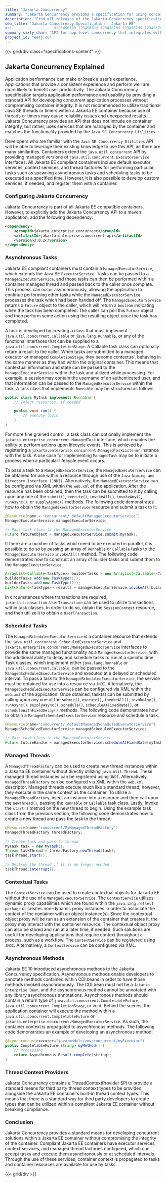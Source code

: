```yaml
---
title: "Jakarta Concurrency"
summary: "Jakarta Concurrency provides a specification for using concurrency from application components without compromising container integrity while still preserving the Jakarta EE platform's fundamental benefits."
description: "Find all releases of the Jakarta Concurrency specification which provides a standard API for developing concurrent application processes without compromising container integrity."
seo_title: "Jakarta Concurrency Specification | Jakarta EE"
#<!--.................0123456789.123456789.123456789.123456789.123456789.123456789-->
summary_sixty_char: "API for app level concurrency that integrates with container"
project_id: "ee4j.cu"
---
```


{{< grid/div class="specifications-content" >}}

## Jakarta Concurrency Explained

Application performance can make or break a user’s experience. Applications that provide a consistent experience and perform well are more likely to benefit user productivity.
The Jakarta Concurrency specification targets application performance and usability by providing a standard API for developing concurrent application processes without compromising container integrity.
It is not recommended to utilize traditional Java SE threads or timers within a Jakarta EE container because use of threads or timers may cause reliability issues and unexpected results.
Jakarta Concurrency provides an API that does not intrude on container integrity, but rather, uses services that are managed by the container and matches the functionality provided by the `Java SE Concurrency Utilities`.

Developers who are familiar with the `Java SE Concurrency Utilities` API will be able to leverage their existing knowledge to use this API, as there are many similarities.
Containers extend the `java.util.concurrent` API by providing managed versions of `java.util.concurrent.ExecutorService` interfaces.
All Jakarta EE compliant containers include default executor services, context services, and thread factories for performing particular tasks such as spawning asynchronous tasks and scheduling tasks to be executed at a specified time.
However, it is also possible to develop custom services, if needed, and register them with a container.

### Configuring Jakarta Concurrency

Jakarta Concurrency is part of all Jakarta EE compatible containers. However, to explicitly add the Jakarta Concurrency API to a maven application, add the following dependency:

```xml
<dependency>
    <groupId>jakarta.enterprise.concurrent</groupId>
    <artifactId>jakarta.enterprise.concurrent-api</artifactId>
    <version>3.0.2</version>
</dependency>
```

### Asynchronous Tasks

Jakarta EE compliant containers must contain a `ManagedExecutorService`, which extends the Java SE `ExecutorService`. Tasks can be passed to a `ManagedExecutorService`, and those tasks can then be performed within a container managed thread and passed back to the caller once complete.
This process can occur asynchronously, allowing the application to continue performing other tasks while the `ManagedExecutorService` processes the task which had been handed off.
The `ManagedExecutorService` returns a `Future` object to the caller, which will return a `boolean` indicating when the task has been completed.
The caller can poll this `Future` object and then perform some action using the resulting object once the task has completed.

A task is developed by creating a class that must implement `java.util.concurrent.Callable` or `java.lang.Runnable`, or any of the functional interfaces that can be supplied to a `java.util.concurrent.CompletionStage`.
A Callable task class can optionally return a result to the caller. When tasks are submitted to a managed executor or managed `CompletionStage`, they become contextual, behaving in the same manner as they had within the original container.
This means that contextual information and state can be passed to the `ManagedExecutorService` within the task and utilized while processing.
For example, a session may contain the username of an authenticated user, and that information can be passed to the `ManagedExecutorService` within the task. A task class that implements `Runnable` may be structured as follows:

```Java
public class MyTask implements Runnable {
    // Inject resources, if needed

    public void run() {
        // execute logic
    }
}
```

For more fine grained control, a task class can optionally implement the `jakarta.enterprise.concurrent.ManagedTask` interface, which enables the ability to perform actions upon lifecycle events.
This is achieved by registering a `jakarta.enterprise.concurrent.ManagedTaskListener` instance with the task. A use case for implementing `ManagedTask` may be to initiate a process when a particular lifecycle event occurs.

To pass a task to a `ManagedExecutorService`, the `ManagedExecutorService` can be obtained for use within a resource through use of the `Java Naming and Directory Interface (JNDI)`.
Alternatively, the `ManagedExecutorService` can be configured via XML within the `web.xml` of the application.
After the resource has been obtained, then the task can be submitted to it by calling upon any one of the `submit()`, `execute()`, `invokeAll()`, `invokeAny()`, `runAsync()`, or `supplyAsync()` methods.
The following code demonstrates how to obtain the `ManagedExecutorService` resource and submit a task to it.

```Java
@Resource(name = "concurrent/_defaultManagedExecutorService")
ManagedExecutorService managedExecutorService;

// Pass task class to the ManagedExecutorService
Future futureObject = managedExecutorService.submit(myTask);
```

If there are a number of tasks which need to be executed in parallel, it is possible to do so by passing an array of `Runnable` or `Callable` tasks to the `ManagedExecutorService` `invokeAll()` method.
The following code demonstrates how to construct an array of builder tasks and submit them to the `ManagedExecutorService`.

```Java
ArrayList<Callable<TaskType>> builderTasks = new ArrayList<Callable<<TaskType>>();
builderTasks.add(new TaskType(1));
builderTasks.add(new TaskType(2));
List<Future<TaskType>> results = managedExecutorService.invokeAll(builderTasks);
```

In circumstances where transactions are required, `jakarta.transaction.UserTransaction` can be used to utilize transactions within task classes. In order to do so, obtain the `SessionContext` resource, and then utilize it to obtain a `UserTransaction`.

### Scheduled Tasks

The `ManagedScheduledExecutorService` is a container resource that extends the `java.util.concurrent.ScheduledExecutorService` and `jakarta.enterprise.concurrent.ManagedExecutorService`
interfaces to provide the same managed functionality as a `ManagedExecutorService`, with the additional ability to delay and schedule tasks to run at a specific time.
Task classes, which implement either `java.lang.Runnable` or `java.util.concurrent.Callable`, can be passed to the `ManagedScheduledExecutorService` and executed at a delayed or scheduled interval.
To pass a task to the `ManagedScheduledExecutorService`, the service must be obtained for use into a resource via `JNDI`. Alternatively, the `ManagedScheduledExecutorService` can be configured via XML within the `web.xml` of the application.
Once obtained, task(s) can be submitted by calling upon any one of the `submit()`, `execute()`, `invokeAll()`, `invokeAny()`, `runAsync()`, `supplyAsync()`, `schedule()`, `scheduleAtFixedRate()`, or `scheduleWithFixedDelay()` methods.
The following code demonstrates how to obtain a `ManagedScheduledExecutorService` resource and schedule a task.

```Java
@Resource(name="concurrent/_defaultManagedScheduledExecutorService")
ManagedScheduledExecutorService managedScheduledExecutorService;

// Pass task class to the ManagedExecutorService
Future futureHandle = managedExecutorService.scheduleAtFixedRate(myTask, 10, TimeUnit.MINUTES);
```

### Managed Threads

A `ManagedThreadFactory` can be used to create new thread instances within a Jakarta EE container without directly utilizing `java.util.Thread`. These managed thread instances can be registered using `JNDI`.
Alternatively, `ManagedThreadFactory` can be configured via XML within the `web.xml` descriptor. Managed threads execute much like a standard thread, however, they execute in the same context as the container.
To utilize a `ManagedThreadFactory`, inject an instance into a resource and then call upon the `newThread()`, passing the `Runnable` or `Callable` task class. Lastly, invoke the `start()` method on the new thread to begin.
Using the example task class from the previous section, the following code demonstrates how to create a new thread and pass the task to the thread:

```Java
@Resource(name="concurrent/MyManagedThreadFactory")
ManagedThreadFactory threadFactory;
. . .
// Create task and pass to thread
MyTask task = new MyTask();
Thread taskThread = threadFactory.newThread(task);
taskThread.start();
. . .
// Destroy the thread if it is no longer needed
taskThread.interrupt();
```

### Contextual Tasks

The `ContextService` can be used to create contextual objects for Jakarta EE without the use of a `ManagedExecutorService`.
The `ContextService` utilizes dynamic proxy capabilities which are found within the `java.lang.reflect package` or creates non-dynamic proxy instances in order to associate the context of the container with an object instance(s).
Since the contextual object proxy will be run as an extension of the container that creates it, the proxy may interact with the container resource. The contextual object proxy can also be stored and run at a later time, if needed.
Such solutions are useful for developing applications that require context throughout a process, such as a workflow. The `ContextService` can be registered using `JNDI`. Alternatively, a `ContextService` can be configured via XML.

### Asynchronous Methods

Jakarta EE 10 introduced asynchronous methods to the Jakarta Concurrency specification. Asynchronous methods enable developers to annotate methods contained within CDI beans in order to have those methods invoked asynchronously.
The CDI bean must not be a `Jakarta Enterprise Bean`, and the asynchronous method cannot be annotated with any library asynchronous annotations.
Asynchronous methods should contain a return type of `java.util.concurrent.CompletableFuture`, `java.util.concurrent.CompletionStage`, or void.
Behind the scenes, the application container will execute the method within a `java.util.concurrent.CompletableFuture` or `jakarta.enterprise.concurrent.ManagedExecutorService`. As such, the container context is propagated to asynchronous methods.
The following code demonstrates an example of developing an asynchronous method:

```Java
@Asynchronous(executor="java:module/env/concurrent/myExecutor")
public CompletableFuture<String> myMethod() {
    // Processing
    return Asynchronous.Result.complete(string);
}
```

### Thread Context Providers

Jakarta Concurrency contains a ThreadContextProvider SPI to provide a standard means for third party thread context types to be provided alongside the Jakarta EE container’s built-in thread context types.
This means that there is a standard way for third party developers to create types that can be utilized within a compliant Jakarta EE container without breaking compliance.

### Conclusion

Jakarta Concurrency provides a standard means for developing concurrent solutions within a Jakarta EE container without compromising the integrity of the container.
Compliant Jakarta EE containers have executor services, context services, and managed thread factories configured, which can accept tasks and execute them asynchronously or at scheduled intervals.
Through the use of these services, container context is propagated to tasks and container resources are available for use by tasks.

{{< grid/div >}}
